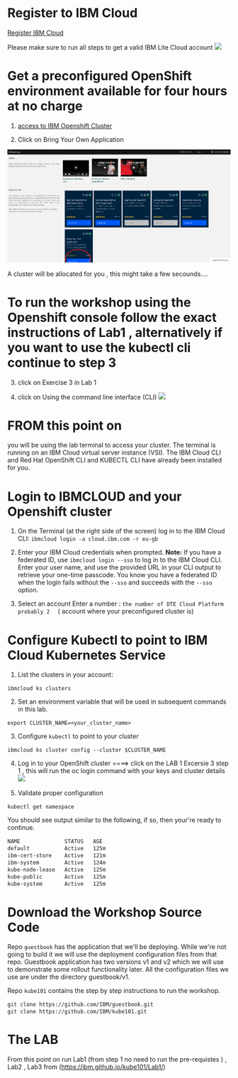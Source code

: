 
# Register to IBM Cloud 

[Register IBM Cloud](https://ibm.biz/Bdfv92 )

Please make sure to run all steps to get a valid IBM Lite Cloud account 
![](README_IMAGES/Register.png)

# Get a preconfigured OpenShift environment available for four hours at no charge
1. [access to IBM Openshift  Cluster]( https://developer.ibm.com/openlabs/openshift)

2. Click on Bring Your Own Application    

![](README_IMAGES/BringYourOwn1.png)

A cluster will be allocated for you , this might take a few secounds.... 
<!-- ( optional not part of the workshop  : you may run Lab 1 ,2 ,3 to learn about Openshift ) -->
# To run the workshop using the Openshift console follow the exact instructions of Lab1 , alternatively if you want to use the kubectl cli continue to step 3 

3. click on Exercise 3 in Lab 1 

4. click on Using the command line interface (CLI) 
![](README_IMAGES/CLI.png)

 
# FROM this point on
you will be using the lab terminal to access your cluster. The terminal is running on an IBM Cloud virtual server instance (VSI). The IBM Cloud CLI and Red Hat OpenShift CLI  and KUBECTL CLI have already been installed for you. 
 
# Login to IBMCLOUD and your Openshift cluster 
 
1. On the Terminal (at the right side of the screen) log in to the IBM Cloud CLI: `ibmcloud login -a cloud.ibm.com -r eu-gb`
2. Enter your IBM Cloud credentials when prompted.
  **Note:** If you have a federated ID, use `ibmcloud login --sso` to log in to the IBM Cloud CLI. Enter your user name, and use the provided URL in your CLI output to retrieve your one-time passcode. You know you have a federated ID when the login fails without the `--sso` and succeeds with the `--sso` option.
  
3. Select an account Enter a number : `the number of DTE Cloud Platform probably 2  `  ( account where your preconfigured cluster is)   
 
# Configure Kubectl to point to IBM Cloud Kubernetes Service
1. List the clusters in your account:

```shell
ibmcloud ks clusters
```

2. Set an environment variable that will be used in subsequent commands in this lab.

```shell
export CLUSTER_NAME=<your_cluster_name>
```

3. Configure `kubectl` to point to your cluster
```shell
ibmcloud ks cluster config --cluster $CLUSTER_NAME
```
4. Log in to your OpenShift cluster ====> click on the  LAB 1 Excersie 3  step 1 , this will run the oc login command with your keys and cluster details 
![](README_IMAGES/CLIlogin.png)

5. Validate proper configuration
```shell
kubectl get namespace
```
You should see output similar to the following, if so, then your're ready to continue.

```shell
NAME              STATUS   AGE
default           Active   125m
ibm-cert-store    Active   121m
ibm-system        Active   124m
kube-node-lease   Active   125m
kube-public       Active   125m
kube-system       Active   125m
```

# Download the Workshop Source Code
Repo `guestbook` has the application that we'll be deploying.
While we're not going to build it we will use the deployment configuration files from that repo.
Guestbook application has two versions v1 and v2 which we will use to demonstrate some rollout
functionality later. All the configuration files we use are under the directory guestbook/v1.

Repo `kube101` contains the step by step instructions to run the workshop.

```shell
git clone https://github.com/IBM/guestbook.git
git clone https://github.com/IBM/kube101.git
```

 
 
 
# The LAB 
From this point on run Lab1 (from step 1 no need to run the pre-requistes ) , Lab2 , Lab3 from (https://ibm.github.io/kube101/Lab1/)
 

